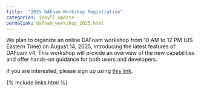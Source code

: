 ```yaml
---
title:  "2025 DAFoam Workshop Registration"
categories: jekyll update
permalink: dafoam_workshop_2025.html
---
```


We plan to organize an online DAFoam workshop from 10 AM to 12 PM (US Eastern Time) on August 14, 2025, introducing the latest features of DAFoam v4. This workshop will provide an overview of the new capabilities and offer hands-on guidance for both users and developers.

If you are interested, please sign up using [this link](https://forms.office.com/r/70X8X1qeKq).

{% include links.html %}
